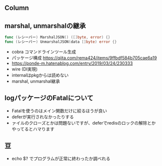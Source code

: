 ## Column

## marshal, unmarshalの継承

```go
func (レシーバー) MarshalJSON() ([]byte, error) {}
func (レシーバー) UnmarshalJSON(data []byte) error {}
```

- cobra コマンドラインツール生成
- パッケージ構成 https://qiita.com/rema424/items/9ffbdf584b705cae6a19
- https://ponde-m.hatenablog.com/entry/2019/03/24/230333
- wire (DI実現)
- internalはpkgからは読めない
- marshal, unmarshal継承

## logパッケージのFatalについて
- Fatalを使うのはメイン関数だけに絞るほうが良い
- deferが実行されなかったりする
- ァイルのクローズとかは問題ないですが、deferでredisのロックの解除とかやってるとハマります

## 豆
- echo $? でプログラムが正常に終わったか調べれる